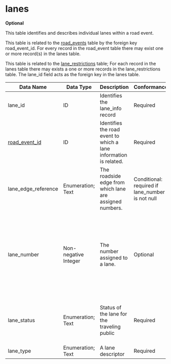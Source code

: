 # lanes
**Optional**

This table identifies and describes individual lanes within a road event.  

This table is related to the [road_events](/data-tables/road_events.md) table by the foreign key road_event_id.  For every record in the road_event table there may exist one or more record(s) in the lanes table.

This table is related to the [lane_restrictions](/data-tables/lane_restrictions.md) table;  For each record in the lanes table there may exists a one or more records in the lane_restrictions table.  The lane_id field acts as the foreign key in the lanes table.

Data Name|Data Type|Description|Conformance|Notes
-|-|-|-|-|
lane_id|ID|Identifies the lane_info record|Required|Primary key
[road_event_id](/data-tables/road_events.md)|ID|Identifies the road event to which a lane information is related.|Required|Foreign key
lane_edge_reference|Enumeration; Text|The roadside edge from which lane are assigned numbers.|Conditional: required if  lane_number is not null|Counting begins from the edge of the improved surface
lane_number|Non-negative Integer|The number assigned to a lane.|Optional|Assigned by counting from right or left edge of the improved surface. Counting begins from the edge indicated in the lane_edge_reference field. Useful for text to voice translation. Numbering should not include shoulders.
lane_status|Enumeration; Text|Status of the lane for the traveling public|Required|Allowed values: open, closed, shift-left, shift-right, merge-right, merge-left, alternating-one-way
lane_type|Enumeration; Text|A lane descriptor|Required|
